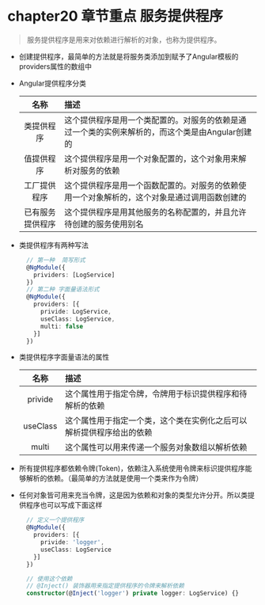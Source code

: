 # chapter20 章节重点 服务提供程序
  > 服务提供程序是用来对依赖进行解析的对象，也称为提供程序。

  * 创建提供程序，最简单的方法就是将服务类添加到赋予了Angular模板的providers属性的数组中
  * Angular提供程序分类

    |名称|描述|
    |:--:|:--|
    |类提供程序|这个提供程序是用一个类配置的。对服务的依赖是通过一个类的实例来解析的，而这个类是由Angular创建的|
    |值提供程序|这个提供程序是用一个对象配置的，这个对象用来解析对服务的依赖|
    |工厂提供程序|这个提供程序是用一个函数配置的。对服务的依赖使用一个对象解析的，这个对象是通过调用函数创建的|
    |已有服务提供程序|这个提供程序是用其他服务的名称配置的，并且允许待创建的服务使用别名|
  * 类提供程序有两种写法  
    ```typescript
      // 第一种  简写形式
      @NgModule({
        prividers: [LogService]
      })
      // 第二种 字面量语法形式
      @NgModule({
        providers: [{
          privide: LogService,
          useClass: LogService,
          multi: false
        }]
      })
    ```
  * 类提供程序字面量语法的属性

    |名称|描述|
    |:--:|:--|
    |privide|这个属性用于指定令牌，令牌用于标识提供程序和待解析的依赖|
    |useClass|这个属性用于指定一个类，这个类在实例化之后可以解析提供程序给出的依赖|
    |multi|这个属性可以用来传递一个服务对象数组以解析依赖|
  
  * 所有提供程序都依赖令牌(Token)，依赖注入系统使用令牌来标识提供程序能够解析的依赖。（最简单的方法就是使用一个类来作为令牌）
  * 任何对象皆可用来充当令牌，这是因为依赖和对象的类型允许分开。所以类提供程序也可以写成下面这样
    ```typescript
      // 定义一个提供程序
      @NgModule({
        providers: [{
          privide: 'logger',
          useClass: LogService
        }]
      })

      // 使用这个依赖
      // @Inject() 装饰器用来指定提供程序的令牌来解析依赖
      constructor(@Inject('logger') private logger: LogService) {}
    ```